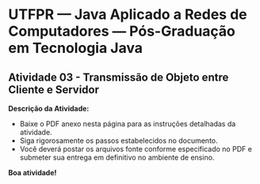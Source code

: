 # UTFPR — Java Aplicado a Redes de Computadores — Pós-Graduação em Tecnologia Java

## Atividade 03 - Transmissão de Objeto entre Cliente e Servidor

**Descrição da Atividade:**
- Baixe o PDF anexo nesta página para as instruções detalhadas da atividade.  
- Siga rigorosamente os passos estabelecidos no documento.  
- Você deverá postar os arquivos fonte conforme especificado no PDF e submeter sua entrega em definitivo no ambiente de ensino.  

**Boa atividade!**
